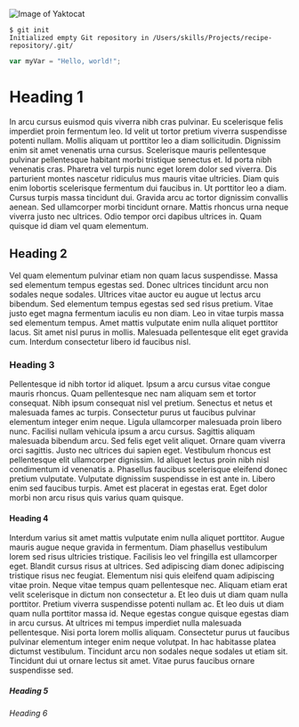 ![Image of Yaktocat](https://octodex.github.com/images/yaktocat.png)

```
$ git init
Initialized empty Git repository in /Users/skills/Projects/recipe-repository/.git/
```

``` javascript
var myVar = "Hello, world!";
```

# Heading 1
In arcu cursus euismod quis viverra nibh cras pulvinar. Eu scelerisque felis imperdiet proin fermentum leo. Id velit ut tortor pretium viverra suspendisse potenti nullam. Mollis aliquam ut porttitor leo a diam sollicitudin. Dignissim enim sit amet venenatis urna cursus. Scelerisque mauris pellentesque pulvinar pellentesque habitant morbi tristique senectus et. Id porta nibh venenatis cras. Pharetra vel turpis nunc eget lorem dolor sed viverra. Dis parturient montes nascetur ridiculus mus mauris vitae ultricies. Diam quis enim lobortis scelerisque fermentum dui faucibus in. Ut porttitor leo a diam. Cursus turpis massa tincidunt dui. Gravida arcu ac tortor dignissim convallis aenean. Sed ullamcorper morbi tincidunt ornare. Mattis rhoncus urna neque viverra justo nec ultrices. Odio tempor orci dapibus ultrices in. Quam quisque id diam vel quam elementum.

## Heading 2
Vel quam elementum pulvinar etiam non quam lacus suspendisse. Massa sed elementum tempus egestas sed. Donec ultrices tincidunt arcu non sodales neque sodales. Ultrices vitae auctor eu augue ut lectus arcu bibendum. Sed elementum tempus egestas sed sed risus pretium. Vitae justo eget magna fermentum iaculis eu non diam. Leo in vitae turpis massa sed elementum tempus. Amet mattis vulputate enim nulla aliquet porttitor lacus. Sit amet nisl purus in mollis. Malesuada pellentesque elit eget gravida cum. Interdum consectetur libero id faucibus nisl.

### Heading 3
Pellentesque id nibh tortor id aliquet. Ipsum a arcu cursus vitae congue mauris rhoncus. Quam pellentesque nec nam aliquam sem et tortor consequat. Nibh ipsum consequat nisl vel pretium. Senectus et netus et malesuada fames ac turpis. Consectetur purus ut faucibus pulvinar elementum integer enim neque. Ligula ullamcorper malesuada proin libero nunc. Facilisi nullam vehicula ipsum a arcu cursus. Sagittis aliquam malesuada bibendum arcu. Sed felis eget velit aliquet. Ornare quam viverra orci sagittis. Justo nec ultrices dui sapien eget. Vestibulum rhoncus est pellentesque elit ullamcorper dignissim. Id aliquet lectus proin nibh nisl condimentum id venenatis a. Phasellus faucibus scelerisque eleifend donec pretium vulputate. Vulputate dignissim suspendisse in est ante in. Libero enim sed faucibus turpis. Amet est placerat in egestas erat. Eget dolor morbi non arcu risus quis varius quam quisque.

#### Heading 4
Interdum varius sit amet mattis vulputate enim nulla aliquet porttitor. Augue mauris augue neque gravida in fermentum. Diam phasellus vestibulum lorem sed risus ultricies tristique. Facilisis leo vel fringilla est ullamcorper eget. Blandit cursus risus at ultrices. Sed adipiscing diam donec adipiscing tristique risus nec feugiat. Elementum nisi quis eleifend quam adipiscing vitae proin. Neque vitae tempus quam pellentesque nec. Aliquam etiam erat velit scelerisque in dictum non consectetur a. Et leo duis ut diam quam nulla porttitor. Pretium viverra suspendisse potenti nullam ac. Et leo duis ut diam quam nulla porttitor massa id. Neque egestas congue quisque egestas diam in arcu cursus. At ultrices mi tempus imperdiet nulla malesuada pellentesque. Nisi porta lorem mollis aliquam. Consectetur purus ut faucibus pulvinar elementum integer enim neque volutpat. In hac habitasse platea dictumst vestibulum. Tincidunt arcu non sodales neque sodales ut etiam sit. Tincidunt dui ut ornare lectus sit amet. Vitae purus faucibus ornare suspendisse sed.

##### Heading 5
###### Heading 6
